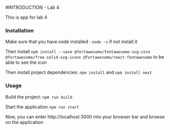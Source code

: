 #INTRODUCTION - Lab 4

This is app for lab 4

### Installation

Make sure that you have node installed : ```node -v``` if not install it

Then install ```npm install --save @fortawesome/fontawesome-svg-core @fortawesome/free-solid-svg-icons @fortawesome/react-fontawesome``` to be able to see the icon

Then install project dependencies: ```npm install``` and ```npm install next```


### Usage

Build the project: ```npm run build```

Start the application ```npm run start``` 

Now, you can enter http://localhost:3000 into your browser bar and browse on the application 



